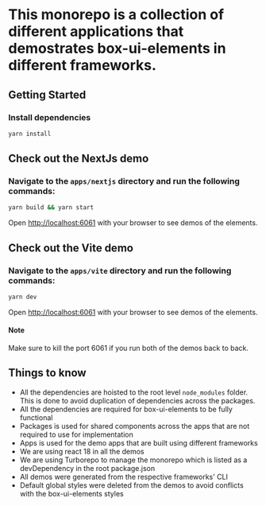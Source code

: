 # This monorepo is a collection of different applications that demostrates box-ui-elements in different frameworks.

## Getting Started

### Install dependencies

```bash
yarn install
```

## Check out the NextJs demo

### Navigate to the `apps/nextjs` directory and run the following commands:

```bash
yarn build && yarn start
```

Open [http://localhost:6061](http://localhost:6061) with your browser to see demos of the elements.

## Check out the Vite demo

### Navigate to the `apps/vite` directory and run the following commands:

```bash
yarn dev
```

Open [http://localhost:6061](http://localhost:6061) with your browser to see demos of the elements.

#### Note

Make sure to kill the port 6061 if you run both of the demos back to back.

## Things to know

- All the dependencies are hoisted to the root level `node_modules` folder. This is done to avoid duplication of dependencies across the packages.
- All the dependencies are required for box-ui-elements to be fully functional
- Packages is used for shared components across the apps that are not required to use for implementation
- Apps is used for the demo apps that are built using different frameworks
- We are using react 18 in all the demos
- We are using Turborepo to manage the monorepo which is listed as a devDependency in the root package.json
- All demos were generated from the respective frameworks' CLI
- Default global styles were deleted from the demos to avoid conflicts with the box-ui-elements styles
